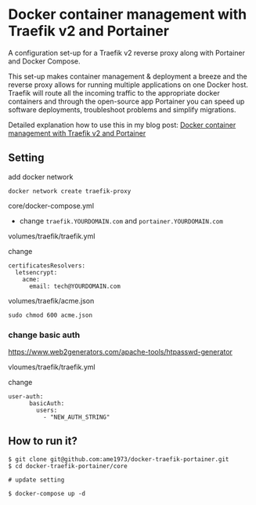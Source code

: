 # Docker container management with Traefik v2 and Portainer

A configuration set-up for a Traefik v2 reverse proxy along with Portainer and Docker Compose.

This set-up makes container management & deployment a breeze and the reverse proxy allows for running multiple applications on one Docker host. Traefik will route all the incoming traffic to the appropriate docker containers and through the open-source app Portainer you can speed up software deployments, troubleshoot problems and simplify migrations.

Detailed explanation how to use this in my blog post:
[Docker container management with Traefik v2 and Portainer](https://rafrasenberg.com/posts/docker-container-management-with-traefik-v2-and-portainer/)

## Setting

add docker network

`docker network create traefik-proxy`

core/docker-compose.yml

- change `traefik.YOURDOMAIN.com` and `portainer.YOURDOMAIN.com`

volumes/traefik/traefik.yml

change 

```
certificatesResolvers:
  letsencrypt:
    acme:
      email: tech@YOURDOMAIN.com
```

volumes/traefik/acme.json

```
sudo chmod 600 acme.json
```

### change basic auth

https://www.web2generators.com/apache-tools/htpasswd-generator

vloumes/traefik/traefik.yml

change 

```
user-auth:
      basicAuth:
        users:
          - "NEW_AUTH_STRING"
```

## How to run it?

```
$ git clone git@github.com:ame1973/docker-traefik-portainer.git
$ cd docker-traefik-portainer/core

# update setting

$ docker-compose up -d
```
